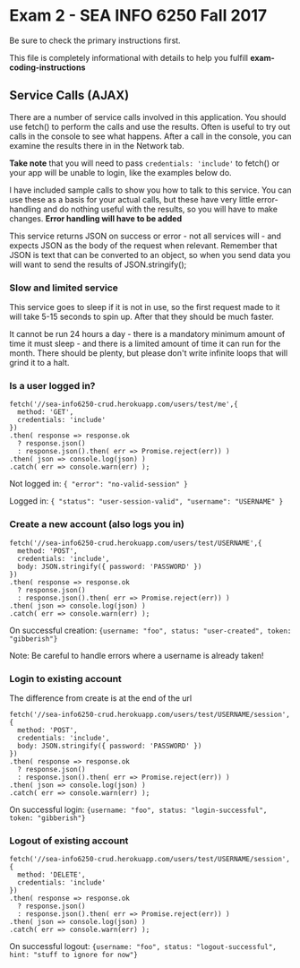 # Exam 2 - SEA INFO 6250 Fall 2017

Be sure to check the primary instructions first.

This file is completely informational with details to help you fulfill **exam-coding-instructions**

## Service Calls (AJAX)

There are a number of service calls involved in this application.  You should use fetch() to perform the calls and use the results.  Often is useful to try out calls in the console to see what happens. After a call in the console, you can examine the results there in in the Network tab.

**Take note** that you will need to pass `credentials: 'include'` to fetch() or your app will be unable to login, like the examples below do.

I have included sample calls to show you how to talk to this service.  You can use these as a basis for your actual calls, but these have very little error-handling and do nothing useful with the results, so you will have to make changes. **Error handling will have to be added**

This service returns JSON on success or error - not all services will - and expects JSON as the body of the request when relevant. Remember that JSON is text that can be converted to an object, so when you send data you will want to send the results of JSON.stringify();


### Slow and limited service

This service goes to sleep if it is not in use, so the first request made to it will take 5-15 seconds to spin up.  After that they should be much faster.

It cannot be run 24 hours a day - there is a mandatory minimum amount of time it must sleep - and there is a limited amount of time it can run for the month.  There should be plenty, but please don't write infinite loops that will grind it to a halt.  

### Is a user logged in?
```
fetch('//sea-info6250-crud.herokuapp.com/users/test/me',{
  method: 'GET',
  credentials: 'include'
})
.then( response => response.ok 
  ? response.json() 
  : response.json().then( err => Promise.reject(err)) )
.then( json => console.log(json) )
.catch( err => console.warn(err) );
```
Not logged in: `{ "error": "no-valid-session" } `

Logged in: `{ "status": "user-session-valid", "username": "USERNAME" }`

### Create a new account (also logs you in)
```
fetch('//sea-info6250-crud.herokuapp.com/users/test/USERNAME',{
  method: 'POST',
  credentials: 'include',
  body: JSON.stringify({ password: 'PASSWORD' })
})
.then( response => response.ok 
  ? response.json() 
  : response.json().then( err => Promise.reject(err)) )
.then( json => console.log(json) )
.catch( err => console.warn(err) );

```
On successful creation: `{username: "foo", status: "user-created", token: "gibberish"}`

Note: Be careful to handle errors where a username is already taken!

### Login to existing account
The difference from create is at the end of the url

```
fetch('//sea-info6250-crud.herokuapp.com/users/test/USERNAME/session',{
  method: 'POST',
  credentials: 'include',
  body: JSON.stringify({ password: 'PASSWORD' })
})
.then( response => response.ok 
  ? response.json() 
  : response.json().then( err => Promise.reject(err)) )
.then( json => console.log(json) )
.catch( err => console.warn(err) );

  ```
On successful login: `{username: "foo", status: "login-successful", token: "gibberish"}`

### Logout of existing account
```
fetch('//sea-info6250-crud.herokuapp.com/users/test/USERNAME/session',{
  method: 'DELETE',
  credentials: 'include'
})
.then( response => response.ok 
  ? response.json() 
  : response.json().then( err => Promise.reject(err)) )
.then( json => console.log(json) )
.catch( err => console.warn(err) );
```

On successful logout: `{username: "foo", status: "logout-successful", hint: "stuff to ignore for now"}`

